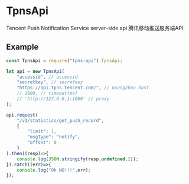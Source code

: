 # TpnsApi
Tencent Push Notification Service server-side api
腾讯移动推送服务端API

## Example
```javascript
const TpnsApi = require("tpns-api").TpnsApi;

let api = new TpnsApi(
    "accessid", // accessid
    "secretkey", // secretkey
    "https://api.tpns.tencent.com/", // GuangZhou host
    // 1000, // timeout(ms)
    // 'http://127.0.0.1:1080' // proxy
);

api.request(
    "/v3/statistics/get_push_record",
    {
        "limit": 1,
        "msgType": "notify",
        "offset": 0
    }
).then((resp)=>{
    console.log(JSON.stringify(resp,undefined,2));
}).catch((err)=>{
    console.log("Oh NO!!!",err);
});
```
